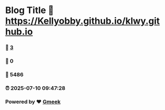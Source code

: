 # Blog Title :link: https://Kellyobby.github.io/klwy.github.io 
### :page_facing_up: [3](https://Kellyobby.github.io/klwy.github.io/tag.html) 
### :speech_balloon: 0 
### :hibiscus: 5486 
### :alarm_clock: 2025-07-10 09:47:28 
### Powered by :heart: [Gmeek](https://github.com/Meekdai/Gmeek)
